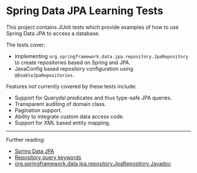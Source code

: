 # Spring Data JPA Learning Tests

This project contains JUnit tests which provide examples of how to use Spring Data JPA to access a database.

The tests cover:

* Implementing `org.springframework.data.jpa.repository.JpaRepository` to create repositories based on Spring and JPA.
* JavaConfig based repository configuration using `@EnableJpaRepositories`.

Features _not_ currently covered by these tests include:

* Support for Querydsl predicates and thus type-safe JPA queries.
* Transparent auditing of domain class.
* Pagination support.
* Ability to integrate custom data access code.
* Support for XML based entity mapping.

---

Further reading:

* [Spring Data JPA](http://projects.spring.io/spring-data-jpa/)
* [Repository query keywords](http://docs.spring.io/spring-data/jpa/docs/current/reference/html/#repository-query-keywords)
* [org.springframework.data.jpa.repository.JpaRepository Javadoc](http://docs.spring.io/spring-data/jpa/docs/current/api/org/springframework/data/jpa/repository/JpaRepository.html)
